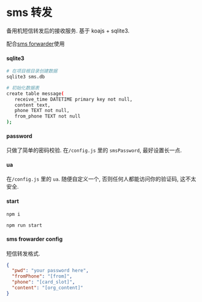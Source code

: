 # sms 转发

备用机短信转发后的接收服务. 基于 koajs + sqlite3.

配合[sms forwarder](https://github.com/pppscn/SmsForwarder)使用

#### sqlite3

```bash
# 在项目根目录创建数据
sqlite3 sms.db

# 初始化数据表
create table message(
   receive_time DATETIME primary key not null,
   content text,
   phone TEXT not null,
   from_phone TEXT not null
);
```

#### password

只做了简单的密码校验. 在`/config.js` 里的 `smsPassword`, 最好设置长一点.

#### ua
在`/config.js` 里的 `ua`. 随便自定义一个, 否则任何人都能访问你的验证码, 这不太安全.

#### start


```bash
npm i

npm run start
```

#### sms frowarder config

短信转发格式.

```json
{
  "pwd": "your password here",
  "fromPhone": "[from]",
  "phone": "[card_slot]",
  "content": "[org_content]"
}
```
